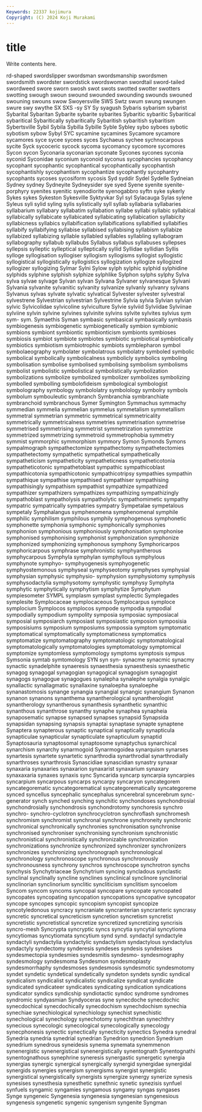 ```yaml
---
Keywords: 22337 kojimura
Copyright: (C) 2024 Koji Murakami
---
```


# title

Write contents here.



rd-shaped swordslipper swordsman swordsmanship
swordsmen swordsmith swordster swordstick swordswoman swordtail sword-tailed swordweed swore sworn
swosh swot swots swotted swotter swotters swotting swough swoun swound
swounded swounding swounds swouned swouning swouns swow Swoyersville SWS Swtz
swum swung swungen swure swy swythe SX SXS -sy SY
Sy syagush Sybaris sybarism sybarist Sybarital Sybaritan Sybarite sybarite sybarites
Sybaritic sybaritic Sybaritical sybaritical Sybaritically sybaritically Sybaritish sybaritish sybaritism Sybertsville
Sybil Sybila Sybilla Sybille Syble Sybley sybo syboes sybotic sybotism
sybow Sybyl SYC sycamine sycamines Sycamore sycamore sycamores syce sycee
sycees syces Sychaeus sychee sychnocarpous sycite Syck sycoceric sycock sycoma
sycomancy sycomore sycomores Sycon sycon Syconaria syconarian syconate Sycones sycones
syconia syconid Syconidae syconium syconoid syconus sycophancies sycophancy sycophant sycophantic
sycophantical sycophantically sycophantish sycophantishly sycophantism sycophantize sycophantly sycophantry sycophants sycoses
sycosiform sycosis Syd syddir Sydel Sydelle Sydneian Sydney sydney Sydneyite
Sydneysider sye syed Syene syenite syenite-porphyry syenites syenitic syenodiorite syenogabbro
syftn syke sykerly Sykes sykes Sykeston Sykesville Syktyvkar Syl syl
Sylacauga Sylas sylene Syleus syli sylid syling sylis sylistically syll
syllab syllabaria syllabaries syllabarium syllabary syllabatim syllabation syllabe syllabi syllabic
syllabical syllabically syllabicate syllabicated syllabicating syllabication syllabicity syllabicness syllabics syllabification
syllabifications syllabified syllabifies syllabify syllabifying syllabise syllabised syllabising syllabism syllabize
syllabized syllabizing syllable syllabled syllables syllabling syllabogram syllabography syllabub syllabubs
Syllabus syllabus syllabuses syllepses syllepsis sylleptic sylleptical sylleptically syllid Syllidae
syllidian Syllis sylloge syllogisation syllogiser syllogism syllogisms syllogist syllogistic syllogistical
syllogistically syllogistics syllogization syllogize syllogized syllogizer syllogizing Sylmar Sylni Sylow
sylph sylphic sylphid sylphidine sylphids sylphine sylphish sylphize sylphlike Sylphon
sylphs sylphy Sylva sylva sylvae sylvage Sylvan sylvan Sylvana Sylvaner
sylvanesque Sylvani Sylvania sylvanite sylvanitic sylvanity sylvanize sylvanly sylvanry sylvans
Sylvanus sylvas sylvate sylvatic sylvatical Sylvester sylvester sylvestral sylvestrene Sylvestrian
sylvestrian Sylvestrine Sylvia sylvia Sylvian sylvian sylvic Sylvicolidae sylvicoline sylviculture
Sylvie sylviid Sylviidae Sylviinae sylviine sylvin sylvine sylvines sylvinite sylvins
sylvite sylvites sylvius sym sym- sym. Symaethis Syman symbasic symbasical
symbasically symbasis symbiogenesis symbiogenetic symbiogenetically symbion symbionic symbions symbiont symbiontic
symbionticism symbionts symbioses symbiosis symbiot symbiote symbiotes symbiotic symbiotical symbiotically
symbiotics symbiotism symbiotrophic symbiots symblepharon symbol symbolaeography symbolater symbolatrous symbolatry
symboled symbolic symbolical symbolically symbolicalness symbolicly symbolics symboling symbolisation symbolise
symbolised symbolising symbolism symbolisms symbolist symbolistic symbolistical symbolistically symbolization symbolizations
symbolize symbolized symbolizer symbolizes symbolizing symbolled symbolling symbolofideism symbological symbologist
symbolography symbology symbololatry symbolology symbolry symbols symbolum symbouleutic symbranch Symbranchia
symbranchiate symbranchoid symbranchous Symer Symington Symmachus symmachy symmedian symmelia symmelian
symmelus symmetalism symmetallism symmetral symmetrian symmetric symmetrical symmetricality symmetrically symmetricalness
symmetries symmetrisation symmetrise symmetrised symmetrising symmetrist symmetrization symmetrize symmetrized symmetrizing
symmetroid symmetrophobia symmetry symmist symmorphic symmorphism symmory Symon Symonds Symons
sympalmograph sympathectomize sympathectomy sympathetectomies sympathetectomy sympathetic sympathetical sympathetically sympatheticism sympatheticity
sympatheticness sympatheticotonia sympatheticotonic sympathetoblast sympathic sympathicoblast sympathicotonia sympathicotonic sympathicotripsy sympathies
sympathin sympathique sympathise sympathised sympathiser sympathising sympathisingly sympathism sympathist sympathize
sympathized sympathizer sympathizers sympathizes sympathizing sympathizingly sympathoblast sympatholysis sympatholytic sympathomimetic
sympathy sympatric sympatrically sympatries sympatry Sympetalae sympetalous sympetaly Symphalangus symphenomena
symphenomenal symphile symphilic symphilism symphilous symphily symphogenous symphonetic symphonette symphonia
symphonic symphonically symphonies symphonion symphonious symphoniously symphonisation symphonise symphonised symphonising
symphonist symphonization symphonize symphonized symphonizing symphonous symphony Symphoricarpos symphoricarpous symphrase
symphronistic symphyantherous symphycarpous Symphyla symphylan symphyllous symphylous symphynote symphyo- symphyogenesis
symphyogenetic symphyostemonous symphyseal symphyseotomy symphyses symphysial symphysian symphysic symphysio- symphysion
symphysiotomy symphysis symphysodactylia symphysotomy symphystic symphysy Symphyta symphytic symphytically symphytism
symphytize Symphytum sympiesometer SYMPL symplasm symplast symplectic Symplegades symplesite Symplocaceae
symplocaceous Symplocarpus symploce symplocium Symplocos symplocos sympode sympodia sympodial sympodially
sympodium sympolity symposia symposiac symposiacal symposial symposiarch symposiast symposiastic symposion
symposisia symposisiums symposium symposiums sympossia symptom symptomatic symptomatical symptomatically symptomaticness
symptomatics symptomatize symptomatography symptomatologic symptomatological symptomatologically symptomatologies symptomatology symptomical symptomize
symptomless symptomology symptoms symptosis sympus Symsonia symtab symtomology SYN syn
syn- synacme synacmic synacmy synactic synadelphite synaeresis synaesthesia synaesthesis synaesthetic
synagog synagogal synagogian synagogical synagogism synagogist synagogs synagogue synagogues synalepha
synalephe synalgia synalgic synallactic synallagmatic synallaxine synaloepha synaloephe synanastomosis synange
synangia synangial synangic synangium Synanon synanon synanons synanthema synantherological synantherologist
synantherology synantherous synanthesis synanthetic synanthic synanthous synanthrose synanthy synaphe synaphea
synapheia synaposematic synapse synapsed synapses synapsid Synapsida synapsidan synapsing synapsis
synaptai synaptase synapte synaptene Synaptera synapterous synaptic synaptical synaptically synapticula
synapticulae synapticular synapticulate synapticulum synaptid Synaptosauria synaptosomal synaptosome synaptychus synarchical
synarchism synarchy synarmogoid Synarmogoidea synarquism synarses synartesis synartete synartetic synarthrodia
synarthrodial synarthrodially synarthroses synarthrosis Synascidiae synascidian synastry synaxar synaxaria synaxaries
synaxarion synaxarist synaxarium synaxary synaxaxaria synaxes synaxis sync Syncarida syncarp
syncarpia syncarpies syncarpium syncarpous syncarps syncarpy syncaryon syncategorem syncategorematic syncategorematical
syncategorematically syncategoreme synced syncellus syncephalic syncephalus syncerebral syncerebrum sync-generator synch
synched synching synchitic synchondoses synchondrosial synchondrosially synchondrosis synchondrotomy synchoresis synchro
synchro- synchro-cyclotron synchrocyclotron synchroflash synchromesh synchromism synchromist synchronal synchrone synchroneity
synchronic synchronical synchronically synchronies synchronisation synchronise synchronised synchroniser synchronising synchronism
synchronistic synchronistical synchronistically synchronizable synchronization synchronizations synchronize synchronized synchronizer synchronizers
synchronizes synchronizing synchronograph synchronological synchronology synchronoscope synchronous synchronously synchronousness synchrony
synchros synchroscope synchrotron synchs synchysis Synchytriaceae Synchytrium syncing syncladous synclastic
synclinal synclinally syncline synclines synclinical synclinore synclinorial synclinorian synclinorium synclitic
syncliticism synclitism syncoelom Syncom syncom syncoms syncopal syncopare syncopate syncopated
syncopates syncopating syncopation syncopations syncopative syncopator syncope syncopes syncopic syncopism
syncopist syncopize syncotyledonous syncracy syncraniate syncranterian syncranteric syncrasy syncretic syncretical
syncreticism syncretion syncretism syncretist syncretistic syncretistical syncretize syncretized syncretizing syncrisis
syncro-mesh Syncrypta syncryptic syncs syncytia syncytial syncytioma syncytiomas syncytiomata syncytium
synd synd. syndactyl syndactyle syndactyli syndactylia syndactylic syndactylism syndactylous syndactylus
syndactyly syndectomy synderesis syndeses syndesis syndesises syndesmectopia syndesmies syndesmitis syndesmo-
syndesmography syndesmology syndesmoma Syndesmon syndesmoplasty syndesmorrhaphy syndesmoses syndesmosis syndesmotic syndesmotomy
syndet syndetic syndetical syndetically syndeton syndets syndic syndical syndicalism syndicalist
syndicalistic syndicalize syndicat syndicate syndicated syndicateer syndicates syndicating syndication syndications
syndicator syndics syndicship syndiotactic syndoc syndrome syndromes syndromic syndyasmian Syndyoceras
syne synecdoche synecdochic synecdochical synecdochically synecdochism synechdochism synechia synechiae synechiological
synechiology synechist synechistic synechological synechology synechotomy synechthran synechthry synecious synecologic
synecological synecologically synecology synecphonesis synectic synectically synecticity synectics Synedra synedral
Synedria synedria synedrial synedrian Synedrion synedrion Synedrium synedrium synedrous syneidesis
synema synemata synemmenon synenergistic synenergistical synenergistically synentognath Synentognathi synentognathous synephrine
syneresis synergastic synergetic synergia synergias synergic synergical synergically synergid synergidae
synergidal synergids synergies synergism synergisms synergist synergistic synergistical synergistically synergists
synergize synergy synerize synesis synesises synesthesia synesthetic synethnic synetic synezisis
synfuel synfuels syngamic syngamies syngamous syngamy syngas syngases Synge syngeneic
Syngenesia syngenesia syngenesian syngenesious syngenesis syngenetic syngenic syngenism syngenite Syngman

